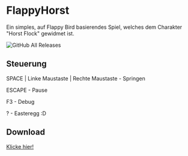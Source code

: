 # FlappyHorst
Ein simples, auf Flappy Bird basierendes Spiel, welches dem Charakter "Horst Flock" gewidmet ist.

![GitHub All Releases](https://img.shields.io/github/downloads/RealCerus/FlappyHorst/total.svg?style=for-the-badge)

## Steuerung
SPACE | Linke Maustaste | Rechte Maustaste - Springen

ESCAPE - Pause

F3 - Debug

? - Easteregg :D

## Download
[Klicke hier!](https://github.com/RealCerus/FlappyHorst/releases/download/1.0-SNAPSHOT/FlappyHorst.Installer.exe)
